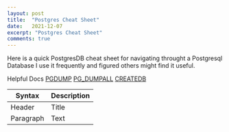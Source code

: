 ```yaml
---
layout: post
title:  "Postgres Cheat Sheet"
date:   2021-12-07
excerpt: "Postgres Cheat Sheet"
comments: true
---
```


Here is a quick PostgresDB cheat sheet for navigating throught a Postgresql Database 
I use it frequently and figured others might find it useful. 

Helpful Docs 
[PGDUMP](https://www.postgresql.org/docs/9.2/app-pgdump.html)
[PG_DUMPALL](https://www.postgresql.org/docs/9.2/app-pg-dumpall.html)
[CREATEDB](https://www.postgresql.org/docs/9.1/app-createdb.html)

| Syntax | Description |
| ----------- | ----------- |
| Header | Title |
| Paragraph | Text |

